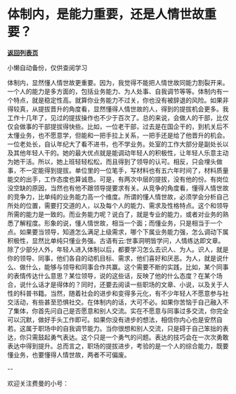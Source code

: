# 体制内，是能力重要，还是人情世故重要？

[**返回列表页**](/gzh/费曼的小茶馆)

小懒自动备份，仅供查阅学习

体制内，显然懂人情世故更重要。因为，我觉得不能把人情世故同能力割裂开来。一个人的能力是多方面的，包括业务能力、为人处事、自我调节等等。体制内有一个特点，就是稳定性高。就算你业务能力不过关，你也没有被辞退的风险。如果非得较真，从提拔晋升的角度看，显然懂得人情世故的人，得到的提拔机会更多。我工作十几年了，见过的提拔操作也不少于百次了。总的来说，会做人的干部，比仅仅会做事的干部提拔得快些。比如，一位老干部，过去是在国企干的，到机关后不太懂业务，也不愿意学，但能和一把手拉上关系，一把手还是给了他晋升的机会。一位老处长，自认年纪大了看不进书，也不学业务。处室的工作大部分是副处长以及其他年轻人干的。她的最大优点就是能调动年轻人的积极性，让年轻人乐意主动为她干活。所以，她上班轻轻松松，而且得到了领导的认可。相反，只会埋头做事，不一定能得到提拔。单位里的一位笔手，写材料也有五六年时间了，材料质量能交的出手，工作态度也算诚恳。可是，有两次中层的提拔，没有他的份。有岗位没空缺的原因，当然也有他不跟领导提要求有关。从竞争的角度看，懂得人情世故的竞争力，比单纯的业务能力高一个维度。所谓的懂人情世故，必须学会分析自己所处的位置，需要打交道的人，以及每个人的能力、需求及性格特点。这个和领导所需的能力是一致的。而业务能力呢？说白了，就是专业的能力，或者对业务的熟悉了解程度。形象的说，懂人情世故，相当一个面；而懂业务，只是相当于一个点。如果要当领导，知道怎么满足上级需求，哪个下属业务能力强，怎么调动下属积极性，显然比单纯只懂业务强。古语有云:世事洞明皆学问，人情练达即文章。除了少部分人外，年轻人进入体制以后，都要学习怎么去识人、为人。识人，就是你的领导、同事，他们各自的动机目标、需求，他们喜好和厌恶。为人，就是说什么、做什么，能够与领导和同事合作共赢。这个需要不断的实践，比如，某个同事的表情传达什么意思？某位领导，说的这些话，反映了他的什么态度？在某个场合，说什么话才是得体的？同时，还要去阅读一些职场的文章、小说，以及关于人性的科普书籍。当然，随着社会的进步和变得多元化，有不少年轻人不愿意参与社交活动，有些甚至恐惧社交。在体制内的话，大可不必。如果你苦恼于自己融入不了集体，你首先问自己是否愿意和别人交流。实在不愿意与同事过多交流，你完全可以沉默，做好手头工作即可。如果你没有进步的想法，相信你内心也是安然自若。这属于职场中的自我调节能力。当你很想和别人交流，只是碍于自己笨拙的表达，你只需鼓起勇气表达。这个只是一个勇气的问题。表达的技巧会在一次次勇敢表达中得到提升。总而言之，职场的提拔进步，考验的是一个人的综合能力，既要懂业务，也要懂得人情世故，两者不可偏废。

\--

欢迎关注费曼的小号：

